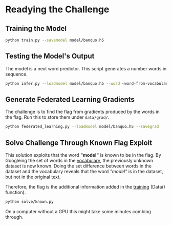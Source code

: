 
# Readying the Challenge

## Training the Model

```bash
python train.py --savemodel model/banquo.h5
```

## Testing the Model's Output

The model is a next word predictor.
This script generates a number words in sequence.

```bash
python infer.py --loadmodel model/banquo.h5 --word <word-from-vocabulary> --stoplength <n-words-to-generate>
```

## Generate Federated Learning Gradients

The challenge is to find the flag from gradients produced by the words in the flag.
Run this to store them under `data/grad/`.

```bash
python federated_learning.py --loadmodel model/banquo.h5 --savegrad
```

## Solve Challenge Through Known Flag Exploit

This solution exploits that the word **"model"** is known to be in the flag.
By Googleing the set of words in the [vocabulary](./data/vocabulary.json), the previously unknown dataset is now known.
Doing the set difference between words in the dataset and the vocabulary reveals that the word *"model"* is in the dataset, but not in the original text.

Therefore, the flag is the additional information added in the [training](./train.py) (Data() function).

```bash
python solve/known.py 
```

On a computer without a GPU this might take some minutes combing through.
